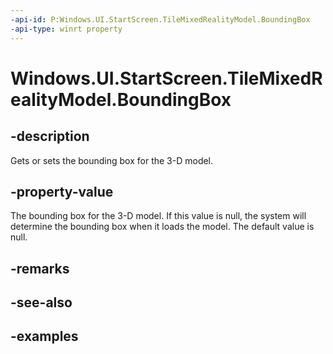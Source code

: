 ```yaml
---
-api-id: P:Windows.UI.StartScreen.TileMixedRealityModel.BoundingBox
-api-type: winrt property
---
```


<!-- Property syntax.
public IReference<SpatialBoundingBox> BoundingBox { get;  set; }
-->

# Windows.UI.StartScreen.TileMixedRealityModel.BoundingBox

## -description
Gets or sets the bounding box for the 3-D model. 

## -property-value
The bounding box for the 3-D model. If this value is null, the system will determine the bounding box when it loads the model. The default value is null. 

## -remarks

## -see-also

## -examples

